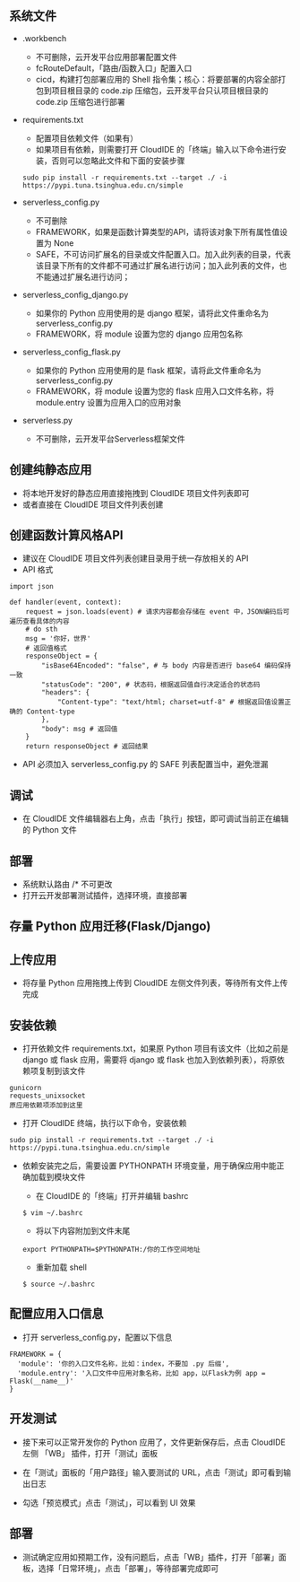 ## 系统文件

- .workbench
  - 不可删除，云开发平台应用部署配置文件
  - fcRouteDefault，「路由/函数入口」配置入口
  - cicd，构建打包部署应用的 Shell 指令集；核心：将要部署的内容全部打包到项目根目录的 code.zip 压缩包，云开发平台只认项目根目录的 code.zip 压缩包进行部署

- requirements.txt
  - 配置项目依赖文件（如果有）
  - 如果项目有依赖，则需要打开 CloudIDE 的「终端」输入以下命令进行安装，否则可以忽略此文件和下面的安装步骤
  ```
  sudo pip install -r requirements.txt --target ./ -i https://pypi.tuna.tsinghua.edu.cn/simple
  ```

- serverless_config.py
  - 不可删除
  - FRAMEWORK，如果是函数计算类型的API，请将该对象下所有属性值设置为 None
  - SAFE，不可访问扩展名的目录或文件配置入口。加入此列表的目录，代表该目录下所有的文件都不可通过扩展名进行访问；加入此列表的文件，也不能通过扩展名进行访问；

- serverless_config_django.py
  - 如果你的 Python 应用使用的是 django 框架，请将此文件重命名为 serverless_config.py
  - FRAMEWORK，将 module 设置为您的 django 应用包名称

- serverless_config_flask.py
  - 如果你的 Python 应用使用的是 flask 框架，请将此文件重命名为 serverless_config.py
  - FRAMEWORK，将 module 设置为您的 flask 应用入口文件名称，将 module.entry 设置为应用入口的应用对象

- serverless.py
  - 不可删除，云开发平台Serverless框架文件

## 创建纯静态应用
- 将本地开发好的静态应用直接拖拽到 CloudIDE 项目文件列表即可
- 或者直接在 CloudIDE 项目文件列表创建

## 创建函数计算风格API
- 建议在 CloudIDE 项目文件列表创建目录用于统一存放相关的 API
- API 格式
```
import json

def handler(event, context):
    request = json.loads(event) # 请求内容都会存储在 event 中，JSON编码后可遍历查看具体的内容
    # do sth
    msg = '你好，世界'
    # 返回值格式
    responseObject = {
        "isBase64Encoded": "false", # 与 body 内容是否进行 base64 编码保持一致
        "statusCode": "200", # 状态码，根据返回值自行决定适合的状态码
        "headers": {
        	"Content-type": "text/html; charset=utf-8" # 根据返回值设置正确的 Content-type
        },
        "body": msg # 返回值
    }
    return responseObject # 返回结果
```
- API 必须加入 serverless_config.py 的 SAFE 列表配置当中，避免泄漏

## 调试
- 在 CloudIDE 文件编辑器右上角，点击「执行」按钮，即可调试当前正在编辑的 Python 文件

## 部署
- 系统默认路由 /* 不可更改
- 打开云开发部署测试插件，选择环境，直接部署

## 存量 Python 应用迁移(Flask/Django)

## 上传应用
- 将存量 Python 应用拖拽上传到 CloudIDE 左侧文件列表，等待所有文件上传完成

## 安装依赖
- 打开依赖文件 requirements.txt，如果原 Python 项目有该文件（比如之前是 django 或 flask 应用，需要将 django 或 flask 也加入到依赖列表），将原依赖项复制到该文件
```
gunicorn
requests_unixsocket
原应用依赖项添加到这里
```

- 打开 CloudIDE 终端，执行以下命令，安装依赖
```
sudo pip install -r requirements.txt --target ./ -i https://pypi.tuna.tsinghua.edu.cn/simple
```

- 依赖安装完之后，需要设置 PYTHONPATH 环境变量，用于确保应用中能正确加载到模块文件
  - 在 CloudIDE 的「终端」打开并编辑 bashrc
  ```
  $ vim ~/.bashrc
  ```

  - 将以下内容附加到文件末尾
  ```
  export PYTHONPATH=$PYTHONPATH:/你的工作空间地址
  ```

  - 重新加载 shell
  ```
  $ source ~/.bashrc
  ```

## 配置应用入口信息
- 打开 serverless_config.py，配置以下信息
```
FRAMEWORK = {
  'module': '你的入口文件名称，比如：index，不要加 .py 后缀',
  'module.entry': '入口文件中应用对象名称，比如 app，以Flask为例 app = Flask(__name__)'
}
```

## 开发测试
- 接下来可以正常开发你的 Python 应用了，文件更新保存后，点击 CloudIDE 左侧 「WB」 插件，打开「测试」面板

- 在「测试」面板的「用户路径」输入要测试的 URL，点击「测试」即可看到输出日志

- 勾选「预览模式」点击「测试」，可以看到 UI 效果

## 部署
- 测试确定应用如预期工作，没有问题后，点击「WB」插件，打开「部署」面板，选择「日常环境」，点击「部署」，等待部署完成即可
